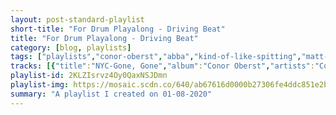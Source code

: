 ```yaml
---
layout: post-standard-playlist
short-title: "For Drum Playalong - Driving Beat"
title: "For Drum Playalong - Driving Beat"
category: [blog, playlists]
tags: ["playlists","conor-oberst","abba","kind-of-like-spitting","matt-pond-pa","phoenix","radical-face","franz-ferdinand","franz-ferdinand","franz-ferdinand","coldplay","clown-core"]
tracks: [{"title":"NYC-Gone, Gone","album":"Conor Oberst","artists":"Conor Oberst"},{"title":"Gimme! Gimme! Gimme! (A Man After Midnight)","album":"Voulez-Vous","artists":"ABBA"},{"title":"Lay Some Happiness On Me","album":"The Thrill Of The Hunt","artists":"Kind of Like Spitting"},{"title":"Halloween","album":"Several Arrows Later","artists":"Matt Pond PA"},{"title":"1901","album":"Wolfgang Amadeus Phoenix","artists":"Phoenix"},{"title":"Welcome Home, Son","album":"Ghost","artists":"Radical Face"},{"title":"What You Meant","album":"You Could Have It So Much Better","artists":"Franz Ferdinand"},{"title":"This Boy","album":"You Could Have It So Much Better","artists":"Franz Ferdinand"},{"title":"Come On Home","album":"Franz Ferdinand","artists":"Franz Ferdinand"},{"title":"God Put a Smile upon Your Face","album":"A Rush of Blood to the Head","artists":"Coldplay"},{"title":"You Are Pregnant","album":"Van","artists":"Clown Core"}]
playlist-id: 2KLZIsrvz4Oy0QaxNSJDmn
playlist-img: https://mosaic.scdn.co/640/ab67616d0000b27306fe4ddc851e2bbb18fb1862ab67616d0000b273aa22899360d8ba6704732decab67616d0000b273ed1033e4228296111fe45992ab67616d0000b273f7e3cb6982148e8ae7c9e04b
summary: "A playlist I created on 01-08-2020"
---
```

